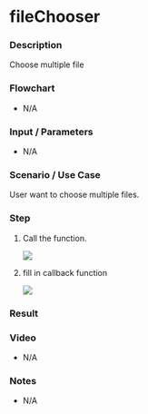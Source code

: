 # fileChooser

### Description

Choose multiple file

### Flowchart

- N/A

### Input / Parameters

- N/A

### Scenario / Use Case

User want to choose multiple files.

### Step

1. Call the function. 

    ![](../../../../document/function/Device/fileChooser/fileChooser-step-1.png?raw=true)
    
2. fill in callback function 

	![](../../../../document/function/Device/fileChooser/fileChooser-step-2.png?raw=true)
    
### Result



### Video

- N/A
<!--[![Video](http://i.imgur.com/Ot5DWAW.png)](https://youtu.be/StTqXEQ2l-Y?t=35s)-->

### Notes

- N/A
